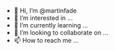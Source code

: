 - 👋 Hi, I’m @martinfade
- 👀 I’m interested in ...
- 🌱 I’m currently learning ...
- 💞️ I’m looking to collaborate on ...
- 📫 How to reach me ...

<!---
martinfade/martinfade is a ✨ special ✨ repository because its `README.md` (this file) appears on your GitHub profile.
You can click the Preview link to take a look at your changes.
--->
